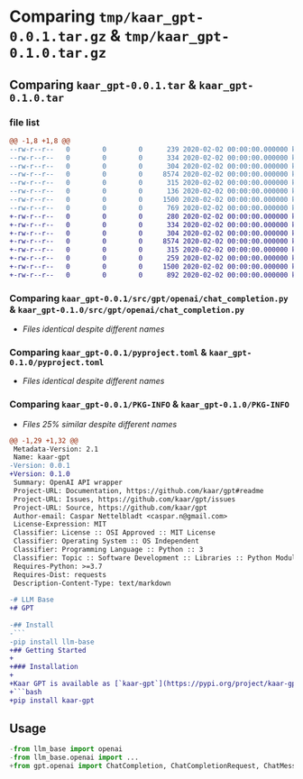 # Comparing `tmp/kaar_gpt-0.0.1.tar.gz` & `tmp/kaar_gpt-0.1.0.tar.gz`

## Comparing `kaar_gpt-0.0.1.tar` & `kaar_gpt-0.1.0.tar`

### file list

```diff
@@ -1,8 +1,8 @@
--rw-r--r--   0        0        0      239 2020-02-02 00:00:00.000000 kaar_gpt-0.0.1/Makefile
--rw-r--r--   0        0        0      334 2020-02-02 00:00:00.000000 kaar_gpt-0.0.1/src/gpt/__init__.py
--rw-r--r--   0        0        0      304 2020-02-02 00:00:00.000000 kaar_gpt-0.0.1/src/gpt/openai/__init__.py
--rw-r--r--   0        0        0     8574 2020-02-02 00:00:00.000000 kaar_gpt-0.0.1/src/gpt/openai/chat_completion.py
--rw-r--r--   0        0        0      315 2020-02-02 00:00:00.000000 kaar_gpt-0.0.1/.gitignore
--rw-r--r--   0        0        0      136 2020-02-02 00:00:00.000000 kaar_gpt-0.0.1/README.md
--rw-r--r--   0        0        0     1500 2020-02-02 00:00:00.000000 kaar_gpt-0.0.1/pyproject.toml
--rw-r--r--   0        0        0      769 2020-02-02 00:00:00.000000 kaar_gpt-0.0.1/PKG-INFO
+-rw-r--r--   0        0        0      280 2020-02-02 00:00:00.000000 kaar_gpt-0.1.0/Makefile
+-rw-r--r--   0        0        0      334 2020-02-02 00:00:00.000000 kaar_gpt-0.1.0/src/gpt/__init__.py
+-rw-r--r--   0        0        0      304 2020-02-02 00:00:00.000000 kaar_gpt-0.1.0/src/gpt/openai/__init__.py
+-rw-r--r--   0        0        0     8574 2020-02-02 00:00:00.000000 kaar_gpt-0.1.0/src/gpt/openai/chat_completion.py
+-rw-r--r--   0        0        0      315 2020-02-02 00:00:00.000000 kaar_gpt-0.1.0/.gitignore
+-rw-r--r--   0        0        0      259 2020-02-02 00:00:00.000000 kaar_gpt-0.1.0/README.md
+-rw-r--r--   0        0        0     1500 2020-02-02 00:00:00.000000 kaar_gpt-0.1.0/pyproject.toml
+-rw-r--r--   0        0        0      892 2020-02-02 00:00:00.000000 kaar_gpt-0.1.0/PKG-INFO
```

### Comparing `kaar_gpt-0.0.1/src/gpt/openai/chat_completion.py` & `kaar_gpt-0.1.0/src/gpt/openai/chat_completion.py`

 * *Files identical despite different names*

### Comparing `kaar_gpt-0.0.1/pyproject.toml` & `kaar_gpt-0.1.0/pyproject.toml`

 * *Files identical despite different names*

### Comparing `kaar_gpt-0.0.1/PKG-INFO` & `kaar_gpt-0.1.0/PKG-INFO`

 * *Files 25% similar despite different names*

```diff
@@ -1,29 +1,32 @@
 Metadata-Version: 2.1
 Name: kaar-gpt
-Version: 0.0.1
+Version: 0.1.0
 Summary: OpenAI API wrapper
 Project-URL: Documentation, https://github.com/kaar/gpt#readme
 Project-URL: Issues, https://github.com/kaar/gpt/issues
 Project-URL: Source, https://github.com/kaar/gpt
 Author-email: Caspar Nettelbladt <caspar.n@gmail.com>
 License-Expression: MIT
 Classifier: License :: OSI Approved :: MIT License
 Classifier: Operating System :: OS Independent
 Classifier: Programming Language :: Python :: 3
 Classifier: Topic :: Software Development :: Libraries :: Python Modules
 Requires-Python: >=3.7
 Requires-Dist: requests
 Description-Content-Type: text/markdown
 
-# LLM Base
+# GPT
 
-## Install
-```
-pip install llm-base
+## Getting Started
+
+### Installation
+
+Kaar GPT is available as [`kaar-gpt`](https://pypi.org/project/kaar-gpt/) on PyPI:
+```bash
+pip install kaar-gpt
 ```
 
 ## Usage
 ```python
-from llm_base import openai
-from llm_base.openai import ...
+from gpt.openai import ChatCompletion, ChatCompletionRequest, ChatMessage
 ```
```

